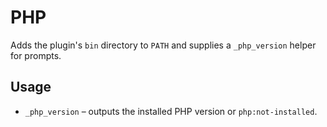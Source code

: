 # PHP

Adds the plugin's `bin` directory to `PATH` and supplies a `_php_version` helper for prompts.

## Usage

- `_php_version` – outputs the installed PHP version or `php:not-installed`.

